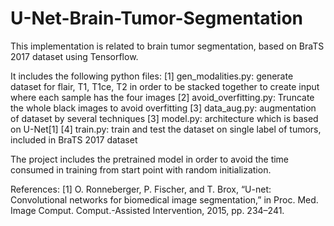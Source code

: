 # U-Net-Brain-Tumor-Segmentation

This implementation is related to brain tumor segmentation, based on BraTS 2017 dataset using Tensorflow.


It includes the following python files:
[1] gen_modalities.py: generate dataset for flair, T1, T1ce, T2 in order to be stacked together to create input where each sample has the four images
[2] avoid_overfitting.py: Truncate the whole black images to avoid overfitting
[3] data_aug.py: augmentation of dataset by several techniques
[3] model.py: architecture which is based on U-Net[1]
[4] train.py: train and test the dataset on single label of tumors, included in BraTS 2017 dataset

The project includes the pretrained model in order to avoid the time consumed in training from start point with random initialization.

References: 
[1] O. Ronneberger, P. Fischer, and T. Brox, “U-net: Convolutional networks for biomedical image segmentation,” in Proc. Med. Image Comput. Comput.-Assisted Intervention, 2015, pp. 234–241.
